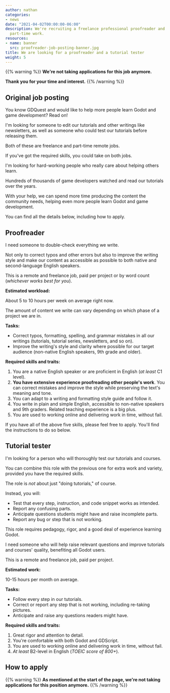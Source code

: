 ```yaml
---
author: nathan
categories:
- news
date: "2021-04-02T00:00:00-06:00"
description: We're recruiting a freelance professional proofreader and a tester for
  part-time work.
resources:
- name: banner
  src: proofreader-job-posting-banner.jpg
title: We are looking for a proofreader and a tutorial tester
weight: 5
---
```


{{% warning %}}
**We're not taking applications for this job anymore.**

**Thank you for your time and interest.**
{{% /warning %}}

## Original job posting

You know GDQuest and would like to help more people learn Godot and game development? Read on!

I'm looking for someone to edit our tutorials and other writings like newsletters, as well as someone who could test our tutorials before releasing them.

Both of these are freelance and part-time remote jobs.

If you've got the required skills, you could take on both jobs.

I'm looking for hard-working people who really care about helping others learn.

Hundreds of thousands of game developers watched and read our tutorials over the years.

With your help, we can spend more time producing the content the community needs, helping even more people learn Godot and game development.

You can find all the details below, including how to apply.

## Proofreader

I need someone to double-check everything we write. 

Not only to correct typos and other errors but also to improve the writing style and make our content as accessible as possible to both native and second-language English speakers.

This is a remote and freelance job, paid per project or by word count (_whichever works best for you_).

**Estimated workload:**

About 5 to 10 hours per week on average right now.

The amount of content we write can vary depending on which phase of a project we are in.

**Tasks:**

- Correct typos, formatting, spelling, and grammar mistakes in all our writings (tutorials, tutorial series, newsletters, and so on).
- Improve the writing's style and clarity where possible for our target audience (non-native English speakers, 9th grade and older).

**Required skills and traits:**

1. You are a native English speaker or are proficient in English (_at least_ C1 level).
2. **You have extensive experience proofreading other people's work**. You can correct mistakes and improve the style while preserving the text's meaning and tone.
3. You can adapt to a writing and formatting style guide and follow it.
4. You write in plain and simple English, accessible to non-native speakers and 9th graders. Related teaching experience is a big plus.
5. You are used to working online and delivering work in time, without fail.

If you have all of the above five skills, please feel free to apply. You'll find the instructions to do so below.

## Tutorial tester

I'm looking for a person who will thoroughly test our tutorials and courses.

You can combine this role with the previous one for extra work and variety, provided you have the required skills.

The role is *not* about just "doing tutorials," of course.

Instead, you will:

- Test that every step, instruction, and code snippet works as intended.
- Report any confusing parts.
- Anticipate questions students might have and raise incomplete parts.
- Report any bug or step that is not working.

This role requires pedagogy, rigor, and a good deal of experience learning Godot.

I need someone who will help raise relevant questions and improve tutorials and courses' quality, benefiting all Godot users.

This is a remote and freelance job, paid per project.

**Estimated work:**

10-15 hours per month on average.

**Tasks:**

- Follow every step in our tutorials.
- Correct or report any step that is not working, including re-taking pictures.
- Anticipate and raise any questions readers might have.

**Required skills and traits:**

1. Great rigor and attention to detail.
1. You're comfortable with both Godot and GDScript.
1. You are used to working online and delivering work in time, without fail.
1. _At least_ B2-level in English (_TOEIC score of 800+_).

## How to apply

{{% warning %}}
**As mentioned at the start of the page, we're not taking applications for this position anymore.**
{{% /warning %}}

<!-- > _Editor and tester positions: YOUR\_NAME_ -->

<!-- **Include the following information:** -->

<!-- 1. The position(s) you're applying for: proofreader, course tester, or both. -->
<!-- 1. The experience you have that relates to the position(s). -->
<!-- 1. A portfolio, website, or projects you've worked on that show that experience and required skills for the job. -->
<!-- 1. Why you'd like to work with GDQuest. -->

<!-- A tip for maximizing your chances: be genuine and direct! You don't need to write like you're applying to a big corporation; I don't like that. -->

<!-- And show me things you've worked on! I want to see you've got the skills; I won't take your word for it. -->

<!-- **Please note that in case you don't use the correct email subject line or don't include the required information, I won't consider your candidature.** -->
